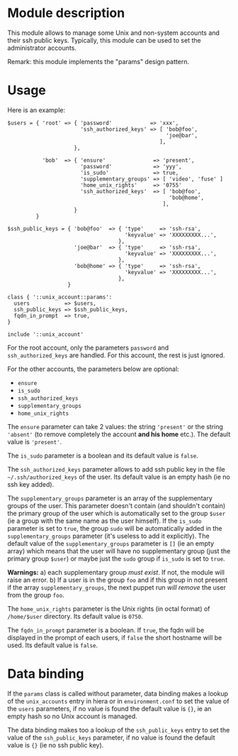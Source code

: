 # Module description

This module allows to manage some Unix and non-system
accounts and their ssh public keys. Typically, this module
can be used to set the administrator accounts.

Remark: this module implements the "params" design pattern.




# Usage

Here is an example:

```puppet
$users = { 'root' => { 'password'            => 'xxx',
                       'ssh_authorized_keys' => [ 'bob@foo',
                                                  'joe@bar',
                                                ],
                     },

           'bob'  => { 'ensure'               => 'present',
                       'password'             => 'yyy',
                       'is_sudo'              => true,
                       'supplementary_groups' => [ 'video', 'fuse' ]
                       'home_unix_rights'     => '0755'
                       'ssh_authorized_keys'  => [ 'bob@foo',
                                                   'bob@home',
                                                 ],
                     }
         }

$ssh_public_keys = { 'bob@foo'  => { 'type'     => 'ssh-rsa',
                                     'keyvalue' => 'XXXXXXXXX...',
                                   },
                     'joe@bar'  => { 'type'     => 'ssh-rsa',
                                     'keyvalue' => 'XXXXXXXXX...',
                                   },
                     'bob@home' => { 'type'     => 'ssh-rsa',
                                     'keyvalue' => 'XXXXXXXXX...',
                                   },
                   }

class { '::unix_account::params':
  users           => $users,
  ssh_public_keys => $ssh_public_keys,
  fqdn_in_prompt  => true,
}

include '::unix_account'
```

For the root account, only the parameters `password` and
`ssh_authorized_keys` are handled. For this account, the
rest is just ignored.

For the other accounts, the parameters below are optional:
- `ensure`
- `is_sudo`
- `ssh_authorized_keys`
- `supplementary_groups`
- `home_unix_rights`

The `ensure` parameter can take 2 values: the string
`'present'` or the string `'absent'` (to remove completely
the account **and his home** etc.). The default value is
`'present'`.

The `is_sudo` parameter is a boolean and its default
value is `false`.

The `ssh_authorized_keys` parameter allows to add ssh public
key in the file `~/.ssh/authorized_keys` of the user. Its
default value is an empty hash (ie no ssh key added).

The `supplementary_groups` parameter is an array of the
supplementary groups of the user. This parameter doesn't
contain (and shouldn't contain) the primary group of the
user which is automatically set to the group `$user` (ie a
group with the same name as the user himself). If the
`is_sudo` parameter is set to `true`, the group `sudo` will
be automatically added in the `supplementary_groups`
parameter (it's useless to add it explicitly). The default
value of the `supplementary_groups` parameter is `[]` (ie an
empty array) which means that the user will have no
supplementary group (just the primary group `$user`) or
maybe just the `sudo` group if `is_sudo` is set to `true`.

**Warnings:** a) each supplementary group *must exist*. If
not, the module will raise an error. b) If a user is in the
group `foo` and if this group in not present if the array
`supplementary_groups`, the next puppet run *will remove*
the user from the group `foo`.

The `home_unix_rights` parameter is the Unix rights (in
octal format) of `/home/$user` directory. Its default value
is `0750`.

The `fqdn_in_prompt` parameter is a boolean. If `true`, the
fqdn will be displayed in the prompt of each users, if
`false` the short hostname will be used. Its default value
is `false`.




# Data binding

If the `params` class is called without parameter, data
binding makes a lookup of the `unix_accounts` entry in hiera
or in `environment.conf` to set the value of the `users`
parameters, if no value is found the default value is `{}`,
ie an empty hash so no Unix account is managed.

The data binding makes too a lookup of the `ssh_public_keys`
entry to set the value of the `ssh_public_keys` parameter,
if no value is found the default value is `{}` (ie no ssh
public key).


